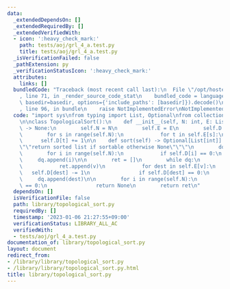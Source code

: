 ```yaml
---
data:
  _extendedDependsOn: []
  _extendedRequiredBy: []
  _extendedVerifiedWith:
  - icon: ':heavy_check_mark:'
    path: tests/aoj/grl_4_a.test.py
    title: tests/aoj/grl_4_a.test.py
  _isVerificationFailed: false
  _pathExtension: py
  _verificationStatusIcon: ':heavy_check_mark:'
  attributes:
    links: []
  bundledCode: "Traceback (most recent call last):\n  File \"/opt/hostedtoolcache/PyPy/3.7.13/x64/site-packages/onlinejudge_verify/documentation/build.py\"\
    , line 71, in _render_source_code_stat\n    bundled_code = language.bundle(stat.path,\
    \ basedir=basedir, options={'include_paths': [basedir]}).decode()\n  File \"/opt/hostedtoolcache/PyPy/3.7.13/x64/site-packages/onlinejudge_verify/languages/python.py\"\
    , line 96, in bundle\n    raise NotImplementedError\nNotImplementedError\n"
  code: "import sys\nfrom typing import List, Optional\nfrom collections import deque\n\
    \n\nclass TopologicalSort():\n    def __init__(self, N: int, E: List[List[int]])\
    \ -> None:\n        self.N = N\n        self.E = E\n        self.D = [0] * N\n\
    \        for s in range(self.N):\n            for t in self.E[s]:\n          \
    \      self.D[t] += 1\n\n    def sort(self) -> Optional[List[int]]:\n        \"\
    \"\"return sorted list if sortable otherwise None\"\"\"\n        dq = deque([])\n\
    \        for i in range(self.N):\n            if self.D[i] == 0:\n           \
    \     dq.append(i)\n\n        ret = []\n        while dq:\n            v = dq.popleft()\n\
    \            ret.append(v)\n            for dest in self.E[v]:\n             \
    \   self.D[dest] -= 1\n                if self.D[dest] == 0:\n               \
    \     dq.append(dest)\n\n        for i in range(self.N):\n            if not self.D[i]\
    \ == 0:\n                return None\n        return ret\n"
  dependsOn: []
  isVerificationFile: false
  path: library/topological_sort.py
  requiredBy: []
  timestamp: '2023-01-06 21:27:55+09:00'
  verificationStatus: LIBRARY_ALL_AC
  verifiedWith:
  - tests/aoj/grl_4_a.test.py
documentation_of: library/topological_sort.py
layout: document
redirect_from:
- /library/library/topological_sort.py
- /library/library/topological_sort.py.html
title: library/topological_sort.py
---
```

